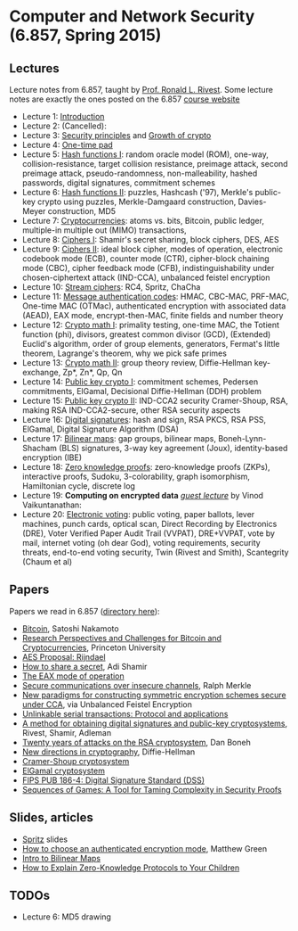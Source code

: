 Computer and Network Security (6.857, Spring 2015)
==================================================

Lectures
--------
Lecture notes from 6.857, taught by [Prof. Ronald L. Rivest](http://people.csail.mit.edu/rivest/). Some lecture notes are exactly the ones posted on the 6.857 [course website](https://courses.csail.mit.edu/6.857/2015/)

 * Lecture 1: [Introduction](lec-slides/L01-course-introduction.pdf)
 * Lecture 2: (Cancelled):
 * Lecture 3: [Security principles](lec-slides/L03-security-principles.pdf) and
   [Growth of crypto](lec-slides/L03-growth-of-crypto.pdf)
 * Lecture 4: [One-time pad](lec-slides/L04-one-time-pad.pdf)
 * Lecture 5: [Hash functions I](l05-hash-1.html): random oracle model (ROM),
   one-way, collision-resistance, target collision resistance, preimage attack,
   second preimage attack, pseudo-randomness, non-malleability, hashed passwords,
   digital signatures, commitment schemes
 * Lecture 6: [Hash functions II](l06-hash-2.html): puzzles, Hashcash ('97), 
   Merkle's public-key crypto using puzzles, Merkle-Damgaard construction, 
   Davies-Meyer construction, MD5
 * Lecture 7: [Cryptocurrencies](l07-bitcoin.html): atoms vs. bits, Bitcoin,
   public ledger, multiple-in multiple out (MIMO) transactions, 
 * Lecture 8: [Ciphers I](l08-ciphers-1.html): Shamir's secret sharing, block
   ciphers, DES, AES
 * Lecture 9: [Ciphers II](l09-ciphers-2.html): ideal block cipher, modes of 
   operation, electronic codebook mode (ECB), counter mode (CTR), cipher-block 
   chaining mode (CBC), cipher feedback mode (CFB), indistinguishability under
   chosen-ciphertext attack (IND-CCA), unbalanced feistel encryption
 * Lecture 10: [Stream ciphers](l10-stream-ciphers.html): RC4, Spritz, ChaCha
 * Lecture 11: [Message authentication codes](l11-macs.html): HMAC, CBC-MAC,
   PRF-MAC, One-time MAC (OTMac), authenticated encryption with associated data
   (AEAD), EAX mode, encrypt-then-MAC, finite fields and number theory
 * Lecture 12: [Crypto math I](l12-crypto-math-1.html): primality testing, one-time
   MAC, the Totient function (phi), divisors, greatest common divisor (GCD),
   (Extended) Euclid's algorithm, order of group elements, generators, Fermat's
   little theorem, Lagrange's theorem, why we pick safe primes
 * Lecture 13: [Crypto math II](l13-crypto-math-2.pdf): group theory review,
   Diffie-Hellman key-exchange, Zp*, Zn*, Qp, Qn
 * Lecture 14: [Public key crypto I](l14-public-key.html): commitment schemes,
   Pedersen commitments, ElGamal, Decisional Diffie-Hellman (DDH) problem
 * Lecture 15: [Public key crypto II](l15-more-public-key.html): IND-CCA2 security
   Cramer-Shoup, RSA, making RSA IND-CCA2-secure, other RSA security aspects
 * Lecture 16: [Digital signatures](l16-digital-sign.html): hash and sign, RSA
   PKCS, RSA PSS, ElGamal, Digital Signature Algorithm (DSA)
 * Lecture 17: [Bilinear maps](l17-bilinear-maps.html): gap groups, bilinear maps,
   Boneh-Lynn-Shacham (BLS) signatures, 3-way key agreement (Joux), identity-based encryption (IBE)
 * Lecture 18: [Zero knowledge proofs](l18-zero-knowledge.html): zero-knowledge
   proofs (ZKPs), interactive proofs, Sudoku, 3-colorability, graph isomorphism,
   Hamiltonian cycle, discrete log
 * Lecture 19: **Computing on encrypted data** _[guest lecture](l19-computing-on-encrypted-data.html)_ by Vinod Vaikuntanathan: 
 * Lecture 20: [Electronic voting](l20-electronic-voting.html): public voting,
   paper ballots, lever machines, punch cards, optical scan, Direct Recording by
   Electronics (DRE), Voter Verified Paper Audit Trail (VVPAT), DRE+VVPAT, vote 
   by mail, internet voting (oh dear God), voting requirements, security threats,
   end-to-end voting security, Twin (Rivest and Smith), Scantegrity (Chaum et al)

Papers
------

Papers we read in 6.857 ([directory here](papers/)):

 * [Bitcoin](papers/bitcoin.pdf), Satoshi Nakamoto
 * [Research Perspectives and Challenges for Bitcoin and Cryptocurrencies](papers/princeton-bitcoin-overview.pdf), Princeton University
 * [AES Proposal: Rijndael](papers/rijndael.pdf)
 * [How to share a secret](papers/shamir-secret-sharing.pdf), Adi Shamir
 * [The EAX mode of operation](papers/eax.pdf)
 * [Secure communications over insecure channels](papers/PuzzlesAsPublished.pdf), Ralph Merkle
 * [New paradigms for constructing symmetric encryption schemes secure under CCA](papers/desai.pdf), via Unbalanced Feistel Encryption
 * [Unlinkable serial transactions: Protocol and applications](papers/unlinkable-serial-transactions.pdf)
 * [A method for obtaining digital signatures and public-key cryptosystems](papers/rsa-paper.pdf), Rivest, Shamir, Adleman
 * [Twenty years of attacks on the RSA cryptosystem](papers/rsa-attacks.pdf), Dan Boneh
 * [New directions in cryptography](papers/diffie-hellman.pdf), Diffie-Hellman
 * [Cramer-Shoup cryptosystem](papers/cramer-shoup.pdf)
 * [ElGamal cryptosystem](papers/elgamal.pdf)
 * [FIPS PUB 186-4: Digital Signature Standard (DSS)](papers/dsa.pdf)
 * [Sequences of Games: A Tool for Taming Complexity in Security Proofs](papers/games.pdf)

Slides, articles
----------------
 
 * [Spritz](papers/spritz-slides.pdf) slides
 * [How to choose an authenticated encryption mode](papers/how-to-choose-an-ae-mode.pdf), Matthew Green
 * [Intro to Bilinear Maps](papers/bilinear-maps.pdf)
 * [How to Explain Zero-Knowledge Protocols to Your Children](http://pages.cs.wisc.edu/~mkowalcz/628.pdf)

TODOs
-----

 * Lecture 6: MD5 drawing
